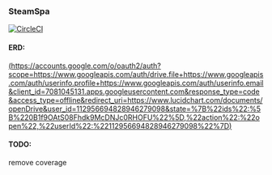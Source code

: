 ### SteamSpa

[![CircleCI](https://circleci.com/gh/Spaworld/steamspa.svg?style=svg)](https://circleci.com/gh/Spaworld/steamspa)

#### ERD:
[(https://accounts.google.com/o/oauth2/auth?scope=https://www.googleapis.com/auth/drive.file+https://www.googleapis.com/auth/userinfo.profile+https://www.googleapis.com/auth/userinfo.email&client_id=7081045131.apps.googleusercontent.com&response_type=code&access_type=offline&redirect_uri=https://www.lucidchart.com/documents/openDrive&user_id=112956694828946279098&state=%7B%22ids%22:%5B%220B1f9OAtS08Fhdk9McDNJc0RHOFU%22%5D,%22action%22:%22open%22,%22userId%22:%22112956694828946279098%22%7D)](LucidChart)


#### TODO:
remove coverage
